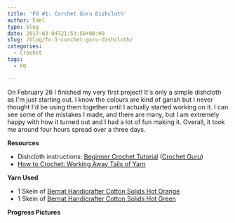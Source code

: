 ```yaml
---
title: 'FO #1: Corchet Guru Dishcloth'
author: Edel
type: blog
date: 2017-03-04T21:53:50+00:00
slug: /blog/fo-1-corchet-guru-dishcloth/
categories:
  - Crochet
tags:
  - FO

---
```

On February 26 I finished my very first project! It's only a simple dishcloth as I'm just starting out. I know the colours are kind of garish but I never thought I'd be using them together until I actually started working on it. I can see some of the mistakes I made, and there are many, but I am extremely happy with how it turned out and I had a lot of fun making it. Overall, it took me around four hours spread over a three days.

**Resources**

  * Dishcloth instructions: [Beginner Crochet Tutorial][1] ([Crochet Guru][2])
  * [How to Crochet: Working Away Tails of Yarn][3]

**Yarn Used**

  * 1 Skein of [Bernat Handicrafter Cotton Solids Hot Orange][4]
  * 1 Skein of [Bernat Handicrafter Cotton Solids Hot Green][4]

**Progress Pictures**

<img data-attachment-id="272" data-permalink="http://edelgrace.me/blog/crochet/fo-1-corchet-guru-dishcloth/attachment/fo-1-2/" data-orig-file="https://i0.wp.com/edelgrace.me/blog/wp-content/uploads/2017/02/fo-1-2.jpg?fit=3264%2C1836" data-orig-size="3264,1836" data-comments-opened="1" data-image-meta="{&quot;aperture&quot;:&quot;2.4&quot;,&quot;credit&quot;:&quot;&quot;,&quot;camera&quot;:&quot;LG-K210&quot;,&quot;caption&quot;:&quot;&quot;,&quot;created_timestamp&quot;:&quot;1488067847&quot;,&quot;copyright&quot;:&quot;&quot;,&quot;focal_length&quot;:&quot;3.18&quot;,&quot;iso&quot;:&quot;400&quot;,&quot;shutter_speed&quot;:&quot;0&quot;,&quot;title&quot;:&quot;&quot;,&quot;orientation&quot;:&quot;1&quot;}" data-image-title="fo-1-2" data-image-description="" data-medium-file="https://i0.wp.com/edelgrace.me/blog/wp-content/uploads/2017/02/fo-1-2.jpg?fit=300%2C169" data-large-file="https://i0.wp.com/edelgrace.me/blog/wp-content/uploads/2017/02/fo-1-2.jpg?fit=663%2C373" src="https://i0.wp.com/edelgrace.me/blog/wp-content/uploads/2017/02/fo-1-2.jpg?resize=663%2C373" alt="" class="alignnone size-full wp-image-272" srcset="https://i0.wp.com/edelgrace.me/blog/wp-content/uploads/2017/02/fo-1-2.jpg?w=3264 3264w, https://i0.wp.com/edelgrace.me/blog/wp-content/uploads/2017/02/fo-1-2.jpg?resize=300%2C169 300w, https://i0.wp.com/edelgrace.me/blog/wp-content/uploads/2017/02/fo-1-2.jpg?resize=768%2C432 768w, https://i0.wp.com/edelgrace.me/blog/wp-content/uploads/2017/02/fo-1-2.jpg?resize=1024%2C576 1024w, https://i0.wp.com/edelgrace.me/blog/wp-content/uploads/2017/02/fo-1-2.jpg?w=1326 1326w, https://i0.wp.com/edelgrace.me/blog/wp-content/uploads/2017/02/fo-1-2.jpg?w=1989 1989w" sizes="(max-width: 663px) 100vw, 663px" data-recalc-dims="1" />

<img data-attachment-id="273" data-permalink="http://edelgrace.me/blog/crochet/fo-1-corchet-guru-dishcloth/attachment/fo-1-3/" data-orig-file="https://i0.wp.com/edelgrace.me/blog/wp-content/uploads/2017/02/fo-1-3.jpg?fit=3264%2C1836" data-orig-size="3264,1836" data-comments-opened="1" data-image-meta="{&quot;aperture&quot;:&quot;2.4&quot;,&quot;credit&quot;:&quot;&quot;,&quot;camera&quot;:&quot;LG-K210&quot;,&quot;caption&quot;:&quot;&quot;,&quot;created_timestamp&quot;:&quot;1488056332&quot;,&quot;copyright&quot;:&quot;&quot;,&quot;focal_length&quot;:&quot;3.18&quot;,&quot;iso&quot;:&quot;300&quot;,&quot;shutter_speed&quot;:&quot;0&quot;,&quot;title&quot;:&quot;&quot;,&quot;orientation&quot;:&quot;1&quot;}" data-image-title="fo-1-3" data-image-description="" data-medium-file="https://i0.wp.com/edelgrace.me/blog/wp-content/uploads/2017/02/fo-1-3.jpg?fit=300%2C169" data-large-file="https://i0.wp.com/edelgrace.me/blog/wp-content/uploads/2017/02/fo-1-3.jpg?fit=663%2C373" src="https://i0.wp.com/edelgrace.me/blog/wp-content/uploads/2017/02/fo-1-3.jpg?resize=663%2C373" alt="" class="alignnone size-full wp-image-273" srcset="https://i0.wp.com/edelgrace.me/blog/wp-content/uploads/2017/02/fo-1-3.jpg?w=3264 3264w, https://i0.wp.com/edelgrace.me/blog/wp-content/uploads/2017/02/fo-1-3.jpg?resize=300%2C169 300w, https://i0.wp.com/edelgrace.me/blog/wp-content/uploads/2017/02/fo-1-3.jpg?resize=768%2C432 768w, https://i0.wp.com/edelgrace.me/blog/wp-content/uploads/2017/02/fo-1-3.jpg?resize=1024%2C576 1024w, https://i0.wp.com/edelgrace.me/blog/wp-content/uploads/2017/02/fo-1-3.jpg?w=1326 1326w, https://i0.wp.com/edelgrace.me/blog/wp-content/uploads/2017/02/fo-1-3.jpg?w=1989 1989w" sizes="(max-width: 663px) 100vw, 663px" data-recalc-dims="1" />

<img data-attachment-id="274" data-permalink="http://edelgrace.me/blog/crochet/fo-1-corchet-guru-dishcloth/attachment/fo-1-4/" data-orig-file="https://i0.wp.com/edelgrace.me/blog/wp-content/uploads/2017/02/fo-1-4.jpg?fit=3264%2C1836" data-orig-size="3264,1836" data-comments-opened="1" data-image-meta="{&quot;aperture&quot;:&quot;2.4&quot;,&quot;credit&quot;:&quot;&quot;,&quot;camera&quot;:&quot;LG-K210&quot;,&quot;caption&quot;:&quot;&quot;,&quot;created_timestamp&quot;:&quot;1488050767&quot;,&quot;copyright&quot;:&quot;&quot;,&quot;focal_length&quot;:&quot;3.18&quot;,&quot;iso&quot;:&quot;200&quot;,&quot;shutter_speed&quot;:&quot;0&quot;,&quot;title&quot;:&quot;&quot;,&quot;orientation&quot;:&quot;1&quot;}" data-image-title="fo-1-4" data-image-description="" data-medium-file="https://i0.wp.com/edelgrace.me/blog/wp-content/uploads/2017/02/fo-1-4.jpg?fit=300%2C169" data-large-file="https://i0.wp.com/edelgrace.me/blog/wp-content/uploads/2017/02/fo-1-4.jpg?fit=663%2C373" src="https://i0.wp.com/edelgrace.me/blog/wp-content/uploads/2017/02/fo-1-4.jpg?resize=663%2C373" alt="" class="alignnone size-full wp-image-274" srcset="https://i0.wp.com/edelgrace.me/blog/wp-content/uploads/2017/02/fo-1-4.jpg?w=3264 3264w, https://i0.wp.com/edelgrace.me/blog/wp-content/uploads/2017/02/fo-1-4.jpg?resize=300%2C169 300w, https://i0.wp.com/edelgrace.me/blog/wp-content/uploads/2017/02/fo-1-4.jpg?resize=768%2C432 768w, https://i0.wp.com/edelgrace.me/blog/wp-content/uploads/2017/02/fo-1-4.jpg?resize=1024%2C576 1024w, https://i0.wp.com/edelgrace.me/blog/wp-content/uploads/2017/02/fo-1-4.jpg?w=1326 1326w, https://i0.wp.com/edelgrace.me/blog/wp-content/uploads/2017/02/fo-1-4.jpg?w=1989 1989w" sizes="(max-width: 663px) 100vw, 663px" data-recalc-dims="1" />

 [1]: http://www.youtube.com/playlist?list=PLFA988387638DC7FE
 [2]: http://crochetguru.com
 [3]: http://www.lookatwhatimade.net/crafts/yarn/crochet/crochet-tutorials/how-to-crochet-working-away-tails-of-yarn-yarn-ends/
 [4]: http://www.ravelry.com/yarns/library/bernat-handicrafter-cotton-solids